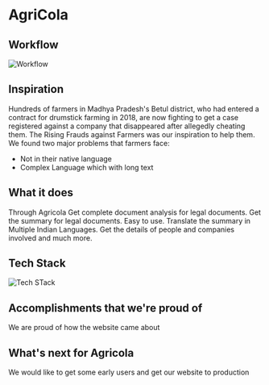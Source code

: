 # AgriCola

## Workflow
![Workflow](https://i.ibb.co/ZGxMGNG/Screenshot-2021-11-04-at-4-10-47-PM.png)

## Inspiration
Hundreds of farmers in Madhya Pradesh's Betul district, who had entered a contract for drumstick farming in 2018, are now fighting to get a case registered against a company that disappeared after allegedly cheating them.
The Rising Frauds against Farmers was our inspiration to help them.
We found two major problems that farmers face:
<ul>
<li>Not in their native language</li>
<li>Complex Language which with long text</li>
</ul>

## What it does
Through Agricola Get complete document analysis for legal documents. Get the summary for legal documents. Easy to use. Translate the summary in Multiple Indian Languages. Get the details of people and companies involved and much more.


## Tech Stack
![Tech STack](https://i.ibb.co/n7zqxy6/4.png)

## Accomplishments that we're proud of
We are proud of how the website came about

## What's next for Agricola
We would like to get some early users and get our website to production
